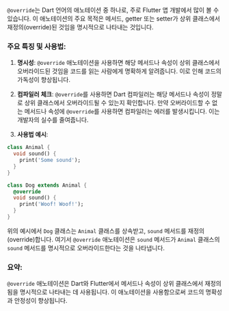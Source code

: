 `@override`는 Dart 언어의 애노테이션 중 하나로, 주로 Flutter 앱 개발에서 많이 볼 수 있습니다. 이 애노테이션의 주요 목적은 메서드, getter 또는 setter가 상위 클래스에서 재정의(override)된 것임을 명시적으로 나타내는 것입니다.

### 주요 특징 및 사용법:

1. **명시성**: `@override` 애노테이션을 사용하면 해당 메서드나 속성이 상위 클래스에서 오버라이드된 것임을 코드를 읽는 사람에게 명확하게 알려줍니다. 이로 인해 코드의 가독성이 향상됩니다.

2. **컴파일러 체크**: `@override`를 사용하면 Dart 컴파일러는 해당 메서드나 속성이 정말로 상위 클래스에서 오버라이드될 수 있는지 확인합니다. 만약 오버라이드할 수 없는 메서드나 속성에 `@override`를 사용하면 컴파일러는 에러를 발생시킵니다. 이는 개발자의 실수를 줄여줍니다.

3. **사용법 예시**:
```dart
class Animal {
  void sound() {
    print('Some sound');
  }
}

class Dog extends Animal {
  @override
  void sound() {
    print('Woof! Woof!');
  }
}
```

위의 예시에서 `Dog` 클래스는 `Animal` 클래스를 상속받고, `sound` 메서드를 재정의(override)합니다. 여기서 `@override` 애노테이션은 `sound` 메서드가 `Animal` 클래스의 `sound` 메서드를 명시적으로 오버라이드한다는 것을 나타냅니다.

### 요약:

`@override` 애노테이션은 Dart와 Flutter에서 메서드나 속성이 상위 클래스에서 재정의됨을 명시적으로 나타내는 데 사용됩니다. 이 애노테이션을 사용함으로써 코드의 명확성과 안정성이 향상됩니다.